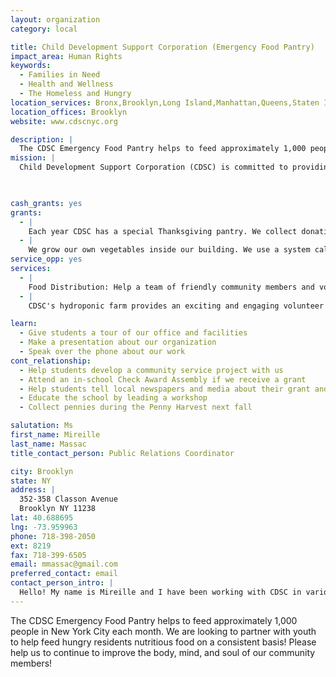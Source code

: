 ```yaml
---
layout: organization
category: local

title: Child Development Support Corporation (Emergency Food Pantry)
impact_area: Human Rights
keywords: 
  - Families in Need
  - Health and Wellness
  - The Homeless and Hungry
location_services: Bronx,Brooklyn,Long Island,Manhattan,Queens,Staten Island,Greater New York
location_offices: Brooklyn
website: www.cdscnyc.org

description: |
  The CDSC Emergency Food Pantry helps to feed approximately 1,000 people in New York City each month. We are looking to partner with youth to help feed hungry residents nutritious food on a consistent basis! Please help us to continue to improve the body, mind, and soul of our community members!
mission: |
  Child Development Support Corporation (CDSC) is committed to providing programs that empower children, youth, and families by helping them to acquire the knowledge and skills necessary for successful living in today’s society.

  

cash_grants: yes
grants: 
  - |
    Each year CDSC has a special Thanksgiving pantry. We collect donations of food and money in the hopes of providing approximately 300 families with food packages that allow them to cook a complete Thanksgiving meal. A donation of $1000 would go a long way towards bringing families some holiday cheer.
  - |
    We grow our own vegetables inside our building. We use a system called hydroponic.  This system means that we use water, nutrients and lights instead of soil and sunlight to grow our vegetables. When the vegetables are ready to be eaten, we harvest them and give them away to individuals and families who come to our food pantry. People who come to our food pantry have a  hard time finding money to buy fresh vegetables.  With a cash grant, we would buy seeds, nutrients, and growing cubes to keep growing the vegetables. The cost to grow vegetables for six months is about $500.00
service_opp: yes
services: 
  - |
    Food Distribution: Help a team of friendly community members and volunteers distribute food packages directly to clients! Volunteers will assist with packaging foods, and handing packages to clients. (Thursdays from 9:30am to 12:30pm.)
  - |
    CDSC's hydroponic farm provides an exciting and engaging volunteer and learning opportunity. Students can come volunteer and expect to do tasks such as general maintenance of the farm (sweeping, cleaning, etc.), planting, and harvesting plants. In the process they also get to learn how hydroponics differs from traditional growing in soil.

learn: 
  - Give students a tour of our office and facilities
  - Make a presentation about our organization
  - Speak over the phone about our work
cont_relationship: 
  - Help students develop a community service project with us
  - Attend an in-school Check Award Assembly if we receive a grant
  - Help students tell local newspapers and media about their grant and/or project with us
  - Educate the school by leading a workshop
  - Collect pennies during the Penny Harvest next fall

salutation: Ms
first_name: Mireille
last_name: Massac
title_contact_person: Public Relations Coordinator

city: Brooklyn
state: NY
address: |
  352-358 Classon Avenue  
  Brooklyn NY 11238
lat: 40.688695
lng: -73.959963
phone: 718-398-2050
ext: 8219
fax: 718-399-6505
email: mmassac@gmail.com
preferred_contact: email
contact_person_intro: |
  Hello! My name is Mireille and I have been working with CDSC in various roles for over 21 years. I have the opportunity to be involved in so many projects because we are a small organization doing big things, such as our emergency food pantry, hydroponic farm, and arts programming. All we do at CDSC though is done with the mindset of bettering the body, mind, and soul of our community members.
---
```

The CDSC Emergency Food Pantry helps to feed approximately 1,000 people in New York City each month. We are looking to partner with youth to help feed hungry residents nutritious food on a consistent basis! Please help us to continue to improve the body, mind, and soul of our community members!